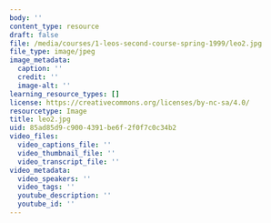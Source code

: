 ```yaml
---
body: ''
content_type: resource
draft: false
file: /media/courses/1-leos-second-course-spring-1999/leo2.jpg
file_type: image/jpeg
image_metadata:
  caption: ''
  credit: ''
  image-alt: ''
learning_resource_types: []
license: https://creativecommons.org/licenses/by-nc-sa/4.0/
resourcetype: Image
title: leo2.jpg
uid: 85ad85d9-c900-4391-be6f-2f0f7c0c34b2
video_files:
  video_captions_file: ''
  video_thumbnail_file: ''
  video_transcript_file: ''
video_metadata:
  video_speakers: ''
  video_tags: ''
  youtube_description: ''
  youtube_id: ''
---
```

